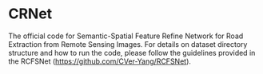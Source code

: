 # CRNet
The official code for Semantic-Spatial Feature Refine Network for Road Extraction from Remote Sensing Images.
For details on dataset directory structure and how to run the code, please follow the guidelines provided in the RCFSNet (https://github.com/CVer-Yang/RCFSNet). 
